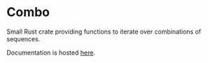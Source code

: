 # Combo
Small Rust crate providing functions to iterate over combinations of sequences.

Documentation is hosted [here](http://xanium4332.github.io/combo).
